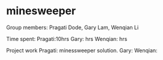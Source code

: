 # minesweeper
Group members: Pragati Dode, Gary Lam, Wenqian Li

Time spent:
	Pragati:10hrs
	Gary:  hrs
	Wenqian: hrs

Project work
	Pragati: minessweeper solution.
	Gary: 
	Wenqian: 
